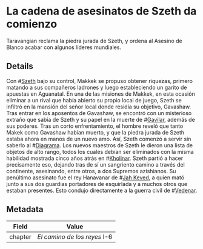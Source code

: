 # La cadena de asesinatos de Szeth da comienzo
Taravangian reclama la piedra jurada de Szeth, y ordena al Asesino de Blanco acabar con algunos líderes mundiales. 

## Details
Con #[Szeth](characters/szeth) bajo su control, Makkek se propuso obtener riquezas, primero matando a sus compañeros ladrones y luego estableciendo un garito de apuestas en Aguanatal. En una de las misiones de Makkek, en esta ocasión eliminar a un rival que había abierto su propio local de juego, Szeth se infiltró en la mansión del señor local donde residía su objetivo, Gavashaw. Tras entrar en los aposentos de Gavashaw, se encontró con un misterioso extraño que sabía de Szeth y su papel en la muerte de #[Gavilar](characters/gavilar), además de sus poderes. Tras un corto enfrentamiento, el hombre reveló que tanto Makek como Gavashaw habían muerto, y que la piedra jurada de Szeth estaba ahora en manos de un nuevo amo. Así, Szeth comenzó a servir sin saberlo al #[Diagrama](misc/diagram). Los nuevos maestros de Szeth le dieron una lista de objetos de alto rango, todos los cuales debían ser eliminados con la misma habilidad mostrada cinco años atrás en #[Kholinar](locations/kholinar). Szeth partió a hacer precisamente eso, dejando tras de sí un sangriento camino a través del continente, asesinando, entre otros, a dos Supremos azishianos. Su penúltimo asesinato fue el rey Hanavanar de #[Jah Keved](locations/jah-keved), a quien mató junto a sus dos guardias portadores de esquirlada y a muchos otros que estaban presentes. Esto condujo directamente a la guerra civil de #[Vedenar](locations/vedenar). 

## Metadata
| Field | Value |
| ----- | ----- |
| chapter | *El camino de los reyes* I-6 |
